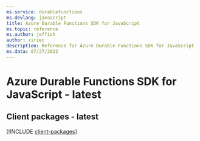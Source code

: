 ```yaml
---
ms.service: durablefunctions
ms.devlang: javascript
title: Azure Durable Functions SDK for JavaScript
ms.topic: reference
ms.author: jeffish
author: xirzec
description: Reference for Azure Durable Functions SDK for JavaScript
ms.data: 07/27/2022
---
```

# Azure Durable Functions SDK for JavaScript - latest

## Client packages - latest
[!INCLUDE [client-packages](durable-functions-client-index.md)]